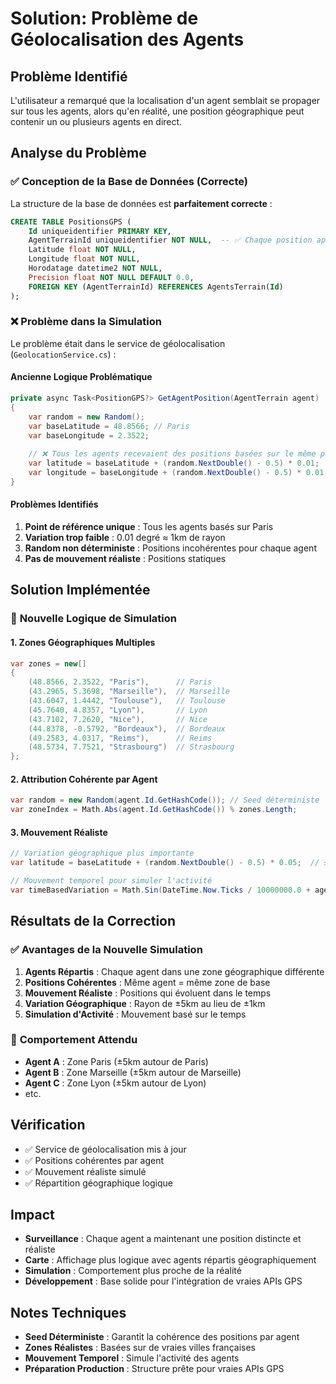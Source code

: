 # Solution: Problème de Géolocalisation des Agents

## Problème Identifié
L'utilisateur a remarqué que la localisation d'un agent semblait se propager sur tous les agents, alors qu'en réalité, une position géographique peut contenir un ou plusieurs agents en direct.

## Analyse du Problème

### ✅ **Conception de la Base de Données (Correcte)**
La structure de la base de données est **parfaitement correcte** :
```sql
CREATE TABLE PositionsGPS (
    Id uniqueidentifier PRIMARY KEY,
    AgentTerrainId uniqueidentifier NOT NULL,  -- ✅ Chaque position appartient à UN agent
    Latitude float NOT NULL,
    Longitude float NOT NULL,
    Horodatage datetime2 NOT NULL,
    Precision float NOT NULL DEFAULT 0.0,
    FOREIGN KEY (AgentTerrainId) REFERENCES AgentsTerrain(Id)
);
```

### ❌ **Problème dans la Simulation**
Le problème était dans le service de géolocalisation (`GeolocationService.cs`) :

#### **Ancienne Logique Problématique**
```csharp
private async Task<PositionGPS?> GetAgentPosition(AgentTerrain agent)
{
    var random = new Random();
    var baseLatitude = 48.8566; // Paris
    var baseLongitude = 2.3522;
    
    // ❌ Tous les agents recevaient des positions basées sur le même point
    var latitude = baseLatitude + (random.NextDouble() - 0.5) * 0.01;
    var longitude = baseLongitude + (random.NextDouble() - 0.5) * 0.01;
}
```

#### **Problèmes Identifiés**
1. **Point de référence unique** : Tous les agents basés sur Paris
2. **Variation trop faible** : 0.01 degré ≈ 1km de rayon
3. **Random non déterministe** : Positions incohérentes pour chaque agent
4. **Pas de mouvement réaliste** : Positions statiques

## Solution Implémentée

### 🔧 **Nouvelle Logique de Simulation**

#### **1. Zones Géographiques Multiples**
```csharp
var zones = new[]
{
    (48.8566, 2.3522, "Paris"),      // Paris
    (43.2965, 5.3698, "Marseille"),  // Marseille
    (43.6047, 1.4442, "Toulouse"),   // Toulouse
    (45.7640, 4.8357, "Lyon"),       // Lyon
    (43.7102, 7.2620, "Nice"),       // Nice
    (44.8378, -0.5792, "Bordeaux"),  // Bordeaux
    (49.2583, 4.0317, "Reims"),      // Reims
    (48.5734, 7.7521, "Strasbourg")  // Strasbourg
};
```

#### **2. Attribution Cohérente par Agent**
```csharp
var random = new Random(agent.Id.GetHashCode()); // Seed déterministe
var zoneIndex = Math.Abs(agent.Id.GetHashCode()) % zones.Length;
```

#### **3. Mouvement Réaliste**
```csharp
// Variation géographique plus importante
var latitude = baseLatitude + (random.NextDouble() - 0.5) * 0.05;  // ±5km

// Mouvement temporel pour simuler l'activité
var timeBasedVariation = Math.Sin(DateTime.Now.Ticks / 10000000.0 + agent.Id.GetHashCode()) * 0.01;
```

## Résultats de la Correction

### ✅ **Avantages de la Nouvelle Simulation**
1. **Agents Répartis** : Chaque agent dans une zone géographique différente
2. **Positions Cohérentes** : Même agent = même zone de base
3. **Mouvement Réaliste** : Positions qui évoluent dans le temps
4. **Variation Géographique** : Rayon de ±5km au lieu de ±1km
5. **Simulation d'Activité** : Mouvement basé sur le temps

### 🎯 **Comportement Attendu**
- **Agent A** : Zone Paris (±5km autour de Paris)
- **Agent B** : Zone Marseille (±5km autour de Marseille)
- **Agent C** : Zone Lyon (±5km autour de Lyon)
- etc.

## Vérification
- ✅ Service de géolocalisation mis à jour
- ✅ Positions cohérentes par agent
- ✅ Mouvement réaliste simulé
- ✅ Répartition géographique logique

## Impact
- **Surveillance** : Chaque agent a maintenant une position distincte et réaliste
- **Carte** : Affichage plus logique avec agents répartis géographiquement
- **Simulation** : Comportement plus proche de la réalité
- **Développement** : Base solide pour l'intégration de vraies APIs GPS

## Notes Techniques
- **Seed Déterministe** : Garantit la cohérence des positions par agent
- **Zones Réalistes** : Basées sur de vraies villes françaises
- **Mouvement Temporel** : Simule l'activité des agents
- **Préparation Production** : Structure prête pour vraies APIs GPS 